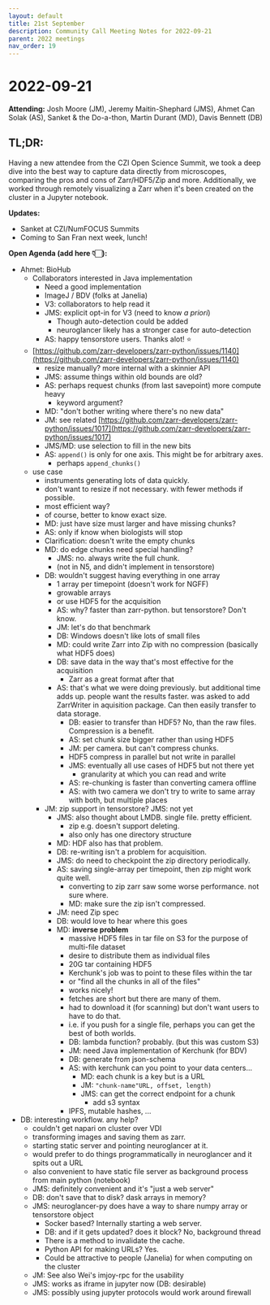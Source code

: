 ```yaml
---
layout: default
title: 21st September
description: Community Call Meeting Notes for 2022-09-21
parent: 2022 meetings
nav_order: 19
---
```


# 2022-09-21

**Attending:** Josh Moore (JM), Jeremy Maitin-Shephard (JMS), Ahmet Can Solak (AS), Sanket & the Do-a-thon, Martin Durant (MD), Davis Bennett (DB)

## TL;DR:

Having a new attendee from the CZI Open Science Summit, we took a deep dive into the best way to capture data directly from microscopes, comparing the pros and cons of Zarr/HDF5/Zip and more. Additionally, we worked through remotely visualizing a Zarr when it's been created on the cluster in a Jupyter notebook.

**Updates:**
- Sanket at CZI/NumFOCUS Summits
- Coming to San Fran next week, lunch!

**Open Agenda (add here 👇🏻):**
- Ahmet: BioHub
  - Collaborators interested in Java implementation
    - Need a good implementation
    - ImageJ / BDV (folks at Janelia)
    - V3: collaborators to help read it
    - JMS: explicit opt-in for V3 (need to know _a priori_)
      - Though auto-detection could be added
      - neuroglancer likely has a stronger case for auto-detection
    - AS: happy tensorstore users. Thanks alot! :star: 
  - [https://github.com/zarr-developers/zarr-python/issues/1140](https://github.com/zarr-developers/zarr-python/issues/1140)
    - resize manually? more internal with a skinnier API
    - JMS: assume things within old bounds are old?
    - AS: perhaps request chunks (from last savepoint) more compute heavy
      - keyword argument?
    - MD: "don't bother writing where there's no new data"
    - JM: see related [https://github.com/zarr-developers/zarr-python/issues/1017](https://github.com/zarr-developers/zarr-python/issues/1017)
    - JMS/MD: use selection to fill in the new bits
    - AS: `append()` is only for one axis. This might be for arbitrary axes.
      - perhaps `append_chunks()`
  - use case
    - instruments generating lots of data quickly.
    - don't want to resize if not necessary. with fewer methods if possible.
    - most efficient way?
    - of course, better to know exact size.
    - MD: just have size must larger and have missing chunks?
    - AS: only if know when biologists will stop
    - Clarification: doesn't write the empty chunks
    - MD: do edge chunks need special handling?
      - JMS: no. always write the full chunk.
      - (not in N5, and didn't implement in tensorstore)
    - DB: wouldn't suggest having everything in one array
      - 1 array per timepoint (doesn't work for NGFF)
      - growable arrays
      - or use HDF5 for the acquisition
      - AS: why? faster than zarr-python. but tensorstore? Don't know.
      - JM: let's do that benchmark
      - DB: Windows doesn't like lots of small files
      - MD: could write Zarr into Zip with no compression (basically what HDF5 does)
      - DB: save data in the way that's most effective for the acquisition
        - Zarr as a great format after that
      - AS: that's what we were doing previously. but additional time adds up. people want the results faster. was asked to add ZarrWriter in aquisition package. Can then easily transfer to data storage.
        - DB: easier to transfer than HDF5? No, than the raw files. Compression is a benefit.
        - AS: set chunk size bigger rather than using HDF5
        - JM: per camera. but can't compress chunks.
        - HDF5 compress in parallel but not write in parallel
        - JMS: eventually all use cases of HDF5 but not there yet
          - granularity at which you can read and write
        - AS: re-chunking is faster than converting camera offline
        - AS: with two camera we don't try to write to same array with both, but multiple places
    - JM: zip support in tensorstore? JMS: not yet
      - JMS: also thought about LMDB. single file. pretty efficient.
        - zip e.g. doesn't support deleting.
        - also only has one directory structure
      - MD: HDF also has that problem.
      - DB: re-writing isn't a problem for acquisition.
      - JMS: do need to checkpoint the zip directory periodically.
      - AS: saving single-array per timepoint, then zip might work quite well.
        - converting to zip zarr saw some worse performance. not sure where.
        - MD: make sure the zip isn't compressed.
      - JM: need Zip spec
      - DB: would love to hear where this goes
      - MD: **inverse problem**
        - massive HDF5 files in tar file on S3 for the purpose of multi-file dataset
        - desire to distribute them as individual files
        - 20G tar containing HDF5
        - Kerchunk's job was to point to these files within the tar
        - or "find all the chunks in all of the files"
        - works nicely!
        - fetches are short but there are many of them.
        - had to download it (for scanning) but don't want users to have to do that.
        - i.e. if you push for a single file, perhaps you can get the best of both worlds.
        - DB: lambda function? probably. (but this was custom S3)
        - JM: need Java implementation of Kerchunk (for BDV)
        - DB: generate from json-schema
        - AS: with kerchunk can you point to your data centers...
          - MD: each chunk is a key but is a URL
          - JM: `"chunk-name"URL, offset, length)`
          - JMS: can get the correct endpoint for a chunk
            - add s3 syntax
        - IPFS, mutable hashes, ...
- DB: interesting workflow. any help?
  - couldn't get napari on cluster over VDI
  - transforming images and saving them as zarr.
  - starting static server and pointing neuroglancer at it.
  - would prefer to do things programmatically in neuroglancer and it spits out a URL
  - also convenient to have static file server as background process from main python (notebook)
  - JMS: definitely convenient and it's "just a web server"
  - DB: don't save that to disk? dask arrays in memory?
  - JMS: neuroglancer-py does have a way to share numpy array or tensorstore object
    - Socker based? Internally starting a web server.
    - DB: and if it gets updated? does it block? No, background thread
    - There is a method to invalidate the cache.
    - Python API for making URLs? Yes.
    - Could be attractive to people (Janelia) for when computing on the cluster
  - JM: See also Wei's imjoy-rpc for the usability
  - JMS: works as iframe in jupyter now (DB: desirable)
  - JMS: possibly using jupyter protocols would work around firewall
